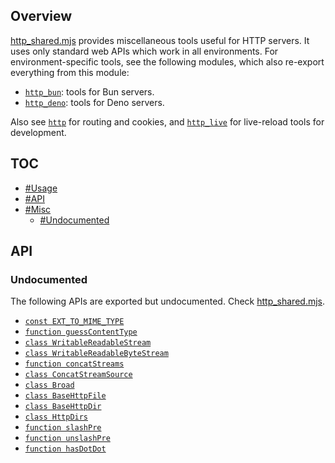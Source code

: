 ## Overview

[http_shared.mjs](../http_shared.mjs) provides miscellaneous tools useful for HTTP servers. It uses only standard web APIs which work in all environments. For environment-specific tools, see the following modules, which also re-export everything from this module:
* [`http_bun`](http_bun_readme.md): tools for Bun servers.
* [`http_deno`](http_deno_readme.md): tools for Deno servers.

Also see [`http`](http_readme.md) for routing and cookies, and [`http_live`](http_live_readme.md) for live-reload tools for development.

## TOC

* [#Usage](#usage)
* [#API](#api)
* [#Misc](#misc)
  * [#Undocumented](#undocumented)

## API

### Undocumented

The following APIs are exported but undocumented. Check [http_shared.mjs](../http_shared.mjs).

  * [`const EXT_TO_MIME_TYPE`](../http_shared.mjs#L15)
  * [`function guessContentType`](../http_shared.mjs#L38)
  * [`class WritableReadableStream`](../http_shared.mjs#L46)
  * [`class WritableReadableByteStream`](../http_shared.mjs#L65)
  * [`function concatStreams`](../http_shared.mjs#L74)
  * [`class ConcatStreamSource`](../http_shared.mjs#L89)
  * [`class Broad`](../http_shared.mjs#L165)
  * [`class BaseHttpFile`](../http_shared.mjs#L217)
  * [`class BaseHttpDir`](../http_shared.mjs#L247)
  * [`class HttpDirs`](../http_shared.mjs#L307)
  * [`function slashPre`](../http_shared.mjs#L347)
  * [`function unslashPre`](../http_shared.mjs#L348)
  * [`function hasDotDot`](../http_shared.mjs#L349)
